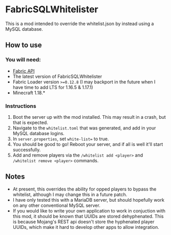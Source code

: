# FabricSQLWhitelister
This is a mod intended to override the whitelist.json by instead using a MySQL database.

## How to use

### You will need:
- [Fabric API](https://www.curseforge.com/minecraft/mc-mods/fabric-api)
- The latest version of FabricSQLWhitelister
- Fabric Loader version ``>=0.12.8`` (I may backport in the future when I have time to add LTS for 1.16.5 & 1.17.1)
- Minecraft 1.18.*

### Instructions
1. Boot the server up with the mod installed. This may result in a crash, but that is expected.
2. Navigate to the ``whitelist.toml`` that was generated, and add in your MySQL database logins.
3. In ``server.properties``, set ``white-list=`` to true. 
4. You should be good to go! Reboot your server, and if all is well it'll start successfully.
5. Add and remove players via the ``/whitelist add <player>`` and ``/whitelist remove <player>`` commands.

## Notes
- At present, this overrides the ability for opped players to bypass the whitelist, although I may change this in a future patch.
- I have only tested this with a MariaDB server, but should hopefully work on any other conventional MySQL server.
- If you would like to write your own application to work in conjuction with this mod, it should be known that UUIDs are stored dehyphenated. This is because Mojang's REST api doesn't store the hyphenated player UUIDs, which make it hard to develop other apps to allow integration.
